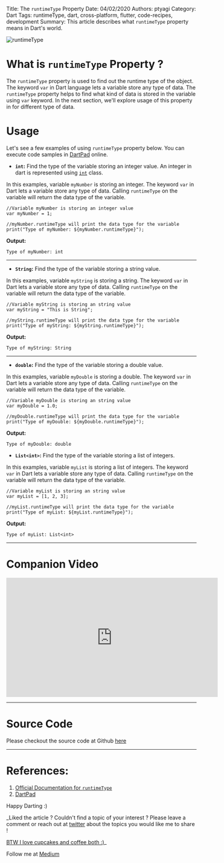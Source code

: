 Title: The `runtimeType` Property
Date: 04/02/2020
Authors: ptyagi
Category: Dart
Tags: runtimeType, dart, cross-platform, flutter, code-recipes, development
Summary: This article describes what `runtimeType` property means in Dart's world.


![runtimeType]({attach}../../images/dart/runtime.png)

# What is `runtimeType` Property ?

The `runtimeType` property is used to find out the runtime type of the object. The keyword `var` in Dart language lets a variable store any type of data. The `runtimeType` property helps to find what kind of data is stored in the variable using `var` keyword. In the next section, we'll explore usage of this property in for different type of data.


# Usage

Let's see a few examples of using `runtimeType` property below. You can execute code samples in [DartPad](https://dartpad.dev/) online.

  * **`int`:** Find the type of the variable storing an integer value. An integer in dart is represented using [`int`](https://api.flutter.dev/flutter/dart-core/int-class.html) class.

In this examples, variable `myNumber` is storing an integer. The keyword `var` in Dart lets a variable store any type of data. Calling `runtimeType` on the variable will return the data type of the variable.

```
//Variable myNumber is storing an integer value
var myNumber = 1;

//myNumber.runtimeType will print the data type for the variable
print("Type of myNumber: ${myNumber.runtimeType}");
```

**Output:**
```
Type of myNumber: int
```

---

 * **`String`:** Find the type of the variable storing a string value.

In this examples, variable `myString` is storing a string. The keyword `var` in Dart lets a variable store any type of data. Calling `runtimeType` on the variable will return the data type of the variable.

```
//Variable myString is storing an string value
var myString = "This is String";

//myString.runtimeType will print the data type for the variable
print("Type of myString: ${myString.runtimeType}");
```

**Output:**
```
Type of myString: String
```

---

  * **`double`:** Find the type of the variable storing a double value.

In this examples, variable `myDouble` is storing a double. The keyword `var` in Dart lets a variable store any type of data. Calling `runtimeType` on the variable will return the data type of the variable.

```
//Variable myDouble is storing an string value
var myDouble = 1.0;

//myDouble.runtimeType will print the data type for the variable
print("Type of myDouble: ${myDouble.runtimeType}");
```

**Output:**
```
Type of myDouble: double
```

  * **`List<int>`:** Find the type of the variable storing a list of integers.

In this examples, variable `myList` is storing a list of integers. The keyword `var` in Dart lets a variable store any type of data. Calling `runtimeType` on the variable will return the data type of the variable.

```
//Variable myList is storing an string value
var myList = [1, 2, 3];

//myList.runtimeType will print the data type for the variable
print("Type of myList: ${myList.runtimeType}");
```

**Output:**
```
Type of myList: List<int>
```

---

# Companion Video

<iframe width="560" height="315" src="https://www.youtube.com/embed/TODO" frameborder="0" allow="accelerometer; autoplay; encrypted-media; gyroscope; picture-in-picture" allowfullscreen></iframe>

---

# Source Code

Please checkout the source code at Github [here](https://github.com/ptyagicodecamp/dart_vocab/blob/master/src/runtimeType.dart)

---

# References: ###
1. [Official Documentation for `runtimeType`](https://api.dart.dev/stable/2.7.2/dart-core/Object/runtimeType.html)
2. [DartPad](https://dartpad.dev/dart)


Happy Darting :)

_Liked the article ?
Couldn't find a topic of your interest ? Please leave a comment or reach out at [twitter](https://twitter.com/ptyagi13) about the topics you would like me to share !

[BTW I love cupcakes and coffee both :)](https://www.paypal.me/pritya)_

Follow me at [Medium](https://medium.com/@ptyagicodecamp)
